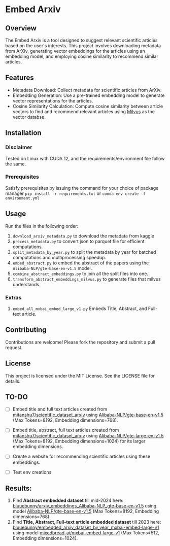 # Embed Arxiv

## Overview

The Embed Arxiv is a tool designed to suggest relevant scientific articles based on the user's interests. This project involves downloading metadata from ArXiv, generating vector embeddings for the articles using an embedding model, and employing cosine similarity to recommend similar articles.

## Features

- Metadata Download: Collect metadata for scientific articles from ArXiv.
- Embedding Generation: Use a pre-trained embedding model to generate vector representations for the articles.
- Cosine Similarity Calculation: Compute cosine similarity between article vectors to find and recommend relevant articles using [Milvus](https://milvus.io/) as the vector databse. 

## Installation

### Disclaimer
Tested on Linux with CUDA 12, and the requirements/environment file follow the same.

### Prerequisites

Satisfy prerequisites by issuing the command for your choice of package manager
`pip install -r requirements.txt`
or
`conda env create -f environment.yml`

## Usage

Run the files in the following order:
1. `download_arxiv_metadata.py` to download the metadata from kaggle
2. `process_metadata.py` to convert json to parquet file for efficient computations.
3. `split_metadata_by_year.py` to split the metadata by year for batched computations and multiprocessing speedup.
4. `embed_abstract.py` to embed the abstract of the papers using the `Alibaba-NLP/gte-base-en-v1.5` model.
5. `combine_abstract_embeddings.py` to join all the split files into one.
6. `transform_abstract_embeddings_milvus.py` to generate files that milvus understands.

### Extras
1. `embed_all_mxbai_embed_large_v1.py` Embeds Title, Abstract, and Full-text article.

## Contributing

Contributions are welcome! Please fork the repository and submit a pull request.

## License

This project is licensed under the MIT License. See the LICENSE file for details.

## TO-DO
- [ ] Embed title and full text articles created from [mitanshu7/scientific_dataset_arxiv](https://github.com/mitanshu7/scientific_dataset_arxiv) using [Alibaba-NLP/gte-base-en-v1.5](https://huggingface.co/Alibaba-NLP/gte-base-en-v1.5) (Max Tokens=8192, Embedding dimensions=768).

- [ ] Embed title, abstract, full text articles created from [mitanshu7/scientific_dataset_arxiv](https://github.com/mitanshu7/scientific_dataset_arxiv) using [Alibaba-NLP/gte-large-en-v1.5](https://huggingface.co/Alibaba-NLP/gte-large-en-v1.5) (Max Tokens=8192, Embedding dimensions=1024) for its larger embedding dimensions.

- [ ] Create a website for recommending scientific articles using these embeddings.

- [ ] Test env creations

## Results:
1. Find **Abstract embedded dataset** till mid-2024 here: [bluuebunny/arxiv_embeddings_Alibaba-NLP_gte-base-en-v1.5](https://huggingface.co/datasets/bluuebunny/arxiv_embeddings_Alibaba-NLP_gte-base-en-v1.5) using model [Alibaba-NLP/gte-base-en-v1.5](https://huggingface.co/Alibaba-NLP/gte-base-en-v1.5) (Max Tokens=8192, Embedding dimensions=768).
2. Find **Title, Abstract, Full-text article embedded dataset** till 2023 here: [bluuebunny/embedded_arxiv_dataset_by_year_mxbai-embed-large-v1](https://huggingface.co/datasets/bluuebunny/embedded_arxiv_dataset_by_year_mxbai-embed-large-v1) using model [mixedbread-ai/mxbai-embed-large-v1](https://huggingface.co/mixedbread-ai/mxbai-embed-large-v1) (Max Tokens=512, Embedding dimensions=1024).
